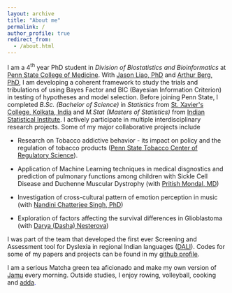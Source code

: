 ```yaml
---
layout: archive
title: "About me"
permalink: /
author_profile: true
redirect_from: 
  - /about.html
---
```


<span style="text-align: justify">I am a 4<sup>th</sup> year PhD student in _Division of Biostatistics and Bioinformatics_ at <span style ="color:blue">[Penn State College of Medicine](https://med.psu.edu/)</span>. With <span style ="color:blue">[Jason Liao, PhD](https://sites.google.com/site/jiangangliao/)</span> and <span style ="color:blue">[Arthur Berg, PhD](http://www.personal.psu.edu/asb17/Homepage/Welcome.html)</span>, I am developing a coherent framework to study the trials and tribulations of using Bayes Factor and BIC (Bayesian Information Criterion) in testing of hypotheses and model selection. <span style="text-align: justify"> Before joining Penn State, I completed _B.Sc. (Bachelor of Science)_ in _Statistics_ from <span style ="color:blue">[St. Xavier's College, Kolkata, India](http://www.sxccal.edu/)</span> and _M.Stat (Masters of Statistics)_ from <span style ="color:blue">[Indian Statistical Institute](https://www.isical.ac.in/)</span>. I actively participate in multiple interdisciplinary research projects. Some of my major collaborative projects include </span>

* Research on Tobacco addictive behavior - its impact on policy and the regulation of tobacco products (<span style ="color:blue">[Penn State Tobacco Center of Regulatory Science](https://sites.psu.edu/tcors/)</span>).

* <span style="text-align: justify"> Application of Machine Learning techniques in medical disgnostics and prediction of pulmonary functions among children with Sickle Cell Disease and Duchenne Muscular Dystrophy (with <span style ="color:blue">[Pritish Mondal, MD](https://childrens.pennstatehealth.org/display-provider/-/provider/1923/pritish-mondal-md)</span>)</span>

* Investigation of cross-cultural pattern of emotion perception in music (with <span style ="color:blue">[Nandini Chatterjee Singh, PhD](http://nandinisingh.wixsite.com/labweb)</span>)

* Exploration of factors affecting the survival differences in Glioblastoma (with <span style ="color:blue">[Darya (Dasha) Nesterova](https://www.linkedin.com/in/darya-dasha-nesterova-a11876b3/)</span>)

<span style="text-align: justify">I was part of the team that developed the first ever Screening and Assessment tool for Dyslexia in regional Indian languages (<span style ="color:blue">[DALI](http://14.139.62.22/DALI/index.php)</span>). Codes for some of my papers and projects can be found in my <span style ="color:blue">[github profile](https://github.com/vishalmidya)</span>.</span> 

<span style="text-align: justify">I am a serious Matcha green tea aficionado and make my own version of <span style ="color:blue">[Jamu](https://en.wikipedia.org/wiki/Jamu)</span> every morning. Outside studies, I enjoy rowing, volleyball, cooking and <span style ="color:blue">[adda](https://en.wikipedia.org/wiki/Adda_(South_Asian)</span>).</span>
